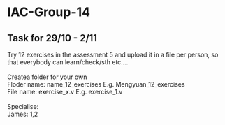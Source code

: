 # IAC-Group-14
## Task for 29/10 - 2/11
Try 12 exercises in the assessment 5 and upload it in a file per person, so that everybody can learn/check/sth etc.... 
\
\
Createa folder for your own
\
Floder name: name_12_exercises   E.g. Mengyuan_12_exercises
\
File name: exercise_x.v    E.g. exercise_1.v
\
\
Specialise: 
\
James: 1,2

